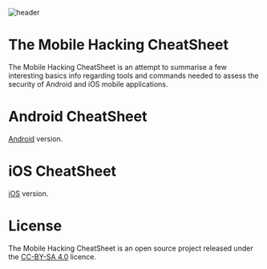 ![header](https://github.com/randorisec/MobileHackingCheatSheet/blob/master/mobilehacking_header.png "Header")

# The Mobile Hacking CheatSheet
The Mobile Hacking CheatSheet is an attempt to summarise a few interesting basics info regarding tools and commands needed to assess the security of Android and iOS mobile applications.

# Android CheatSheet
[Android](https://github.com/randorisec/MobileHackingCheatSheet/blob/master/Mobile_Hacking_Android_cheatsheet_v0.1.pdf) version.

# iOS CheatSheet
[iOS](https://github.com/randorisec/MobileHackingCheatSheet/blob/master/Mobile_Hacking_iOS_cheatsheet_v0.1.pdf) version.

# License
The Mobile Hacking CheatSheet is an open source project released under the [CC-BY-SA 4.0](https://creativecommons.org/licenses/by-sa/4.0/deed.fr) licence.
